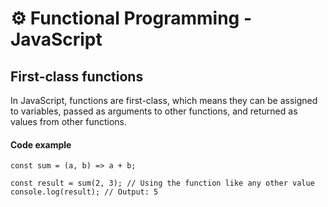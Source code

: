 # :gear: Functional Programming - JavaScript

## First-class functions

In JavaScript, functions are first-class, which means they can be assigned to variables, passed as arguments to other functions, and returned as values from other functions.

#### Code example

```JS
const sum = (a, b) => a + b;

const result = sum(2, 3); // Using the function like any other value
console.log(result); // Output: 5
```
